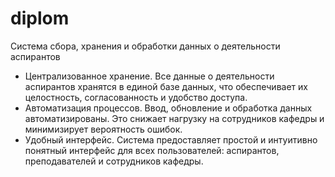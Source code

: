# diplom
Система сбора, хранения и обработки данных о деятельности аспирантов
-	Централизованное хранение. Все данные о деятельности аспирантов хранятся в единой базе данных, что обеспечивает их целостность, согласованность и удобство доступа.
-	Автоматизация процессов. Ввод, обновление и обработка данных автоматизированы. Это снижает нагрузку на сотрудников кафедры и минимизирует вероятность ошибок.
-	Удобный интерфейс. Система предоставляет простой и интуитивно понятный интерфейс для всех пользователей: аспирантов, преподавателей и сотрудников кафедры.
